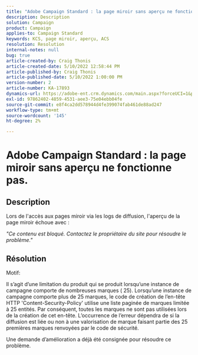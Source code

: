 ```yaml
---
title: "Adobe Campaign Standard : la page miroir sans aperçu ne fonctionne pas."
description: Description
solution: Campaign
product: Campaign
applies-to: Campaign Standard
keywords: KCS, page miroir, aperçu, ACS
resolution: Resolution
internal-notes: null
bug: true
article-created-by: Craig Thonis
article-created-date: 5/10/2022 12:58:44 PM
article-published-by: Craig Thonis
article-published-date: 5/10/2022 1:00:00 PM
version-number: 2
article-number: KA-17893
dynamics-url: https://adobe-ent.crm.dynamics.com/main.aspx?forceUCI=1&pagetype=entityrecord&etn=knowledgearticle&id=4c3c54e6-60d0-ec11-a7b5-00224809ccc2
exl-id: 97862402-4859-4531-aee3-75e04ebb04fe
source-git-commit: e8f4ca2dd578944d4fe399074fab461de88ad247
workflow-type: tm+mt
source-wordcount: '145'
ht-degree: 2%

---
```


# Adobe Campaign Standard : la page miroir sans aperçu ne fonctionne pas.

## Description


Lors de l&#39;accès aux pages miroir via les logs de diffusion, l&#39;aperçu de la page miroir échoue avec :

*&quot;Ce contenu est bloqué. Contactez le propriétaire du site pour résoudre le problème.&quot;*


## Résolution


Motif:

Il s’agit d’une limitation du produit qui se produit lorsqu’une instance de campagne comporte de nombreuses marques ( 25). Lorsqu’une instance de campagne comporte plus de 25 marques, le code de création de l’en-tête HTTP &#39;Content-Security-Policy&#39; utilise une liste paginée de marques limitée à 25 entités. Par conséquent, toutes les marques ne sont pas utilisées lors de la création de cet en-tête. L’occurrence de l’erreur dépendra de si la diffusion est liée ou non à une valorisation de marque faisant partie des 25 premières marques renvoyées par le code de sécurité.

Une demande d’amélioration a déjà été consignée pour résoudre ce problème.
